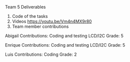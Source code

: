 Team 5
Deliverables
1. Code of the tasks
2. Videos 
    https://youtu.be/Vm4n4MX9r80
3. Team member contributions

Abigail
Contributions: Coding and testing LCD/I2C
Grade: 5

Enrique
Contributions: Coding and testing LCD/I2C
Grade: 5

Luis
Contributions: Coding
Grade: 2
